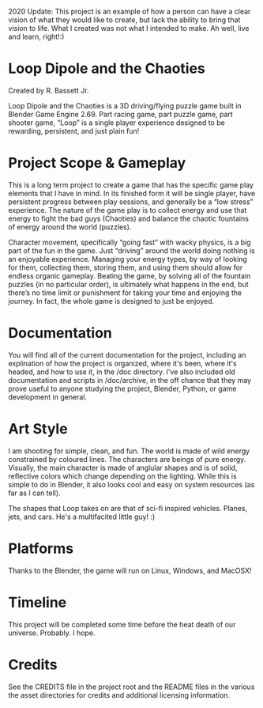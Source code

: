 2020 Update: 
This project is an example of how a person can have a clear vision of what they would like to create, but lack the ability to bring that vision to life. What I created was not what I intended to make. Ah well, live and learn, right!:)

Loop Dipole and the Chaoties
==========

Created by R. Bassett Jr.

Loop Dipole and the Chaoties is a 3D driving/flying puzzle game built in Blender Game Engine 2.69. Part racing game, part puzzle game, part shooter game, “Loop” is a single player experience designed to be rewarding, persistent, and just plain fun!



Project Scope & Gameplay
========================
This is a long term project to create a game that has the specific game play elements that I have in mind. In its finished form it will be single player, have persistent progress between play sessions, and generally be a “low stress” experience. The nature of the game play is to collect energy and use that energy to fight the bad guys (Chaoties) and balance the chaotic fountains of energy around the world (puzzles).

Character movement, specifically “going fast” with wacky physics, is a big part of the fun in the game. Just “driving” around the world doing nothing is an enjoyable experience. Managing your energy types, by way of looking for them, collecting them, storing them, and using them should allow for endless organic gameplay. Beating the game, by solving all of the fountain puzzles (in no particular order), is ultimately what happens in the end, but there’s no time limit or punishment for taking your time and enjoying the journey. In fact, the whole game is designed to just be enjoyed.


Documentation
=============
You will find all of the current documentation for the project, including an explination of how the project is organized, where it's been, where it's headed, and how to use it, in the /doc directory. I've also included old documentation and scripts in /doc/archive, in the off chance that they may prove useful to anyone studying the project, Blender, Python, or game development in general.


Art Style
=========
I am shooting for simple, clean, and fun. The world is made of wild energy constrained by coloured lines. The characters are beings of pure energy. Visually, the main character is made of anglular shapes and is of solid, reflective colors which change depending on the lighting. While this is simple to do in Blender, it also looks cool and easy on system resources (as far as I can tell).

The shapes that Loop takes on are that of sci-fi inspired vehicles. Planes, jets, and cars. He's a multifacited little guy! :)


Platforms
=========
Thanks to the Blender, the game will run on Linux, Windows, and MacOSX!


Timeline
========
This project will be completed some time before the heat death of our universe. Probably. I hope.


Credits
========

See the CREDITS file in the project root and the README files in the various the asset directories for credits and additional licensing information.
